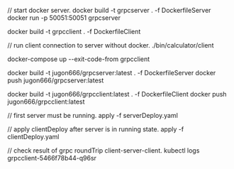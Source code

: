 // start docker server.
docker build -t grpcserver . -f DockerfileServer
docker run -p 50051:50051 grpcserver


docker build -t grpcclient . -f DockerfileClient

// run client connection to server without docker.
./bin/calculator/client

docker-compose up --exit-code-from grpcclient



docker build -t jugon666/grpcserver:latest . -f DockerfileServer
docker push jugon666/grpcserver:latest

docker build -t jugon666/grpcclient:latest . -f DockerfileClient
docker push jugon666/grpcclient:latest


// first server must be running.
apply -f serverDeploy.yaml

// apply clientDeploy after server is in running state.
apply -f clientDeploy.yaml

// check result of grpc roundTrip client-server-client.
kubectl logs grpcclient-5466f78b44-q96sr

